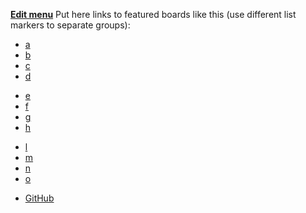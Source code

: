 **[Edit menu](/manage/sitesettings#menu)**
Put here links to featured boards like this (use different list markers to separate groups):

- [a](/a "Anime and manga")
- [b](/b "Random")
- [c](/c "Computer science")
- [d](/d "Site discussion")
* [e](/e "Electronics")
* [f](/f "Fashion")
* [g](/g "Technology")
* [h](/h "Hi-Fi")
- [l](/l "Literature")
- [m](/m "Music")
- [n](/n "News")
- [o](/o "Oekaki")
* [GitHub](https://github.com/WagonOfDoubt/kotoba.js "GitHub")
